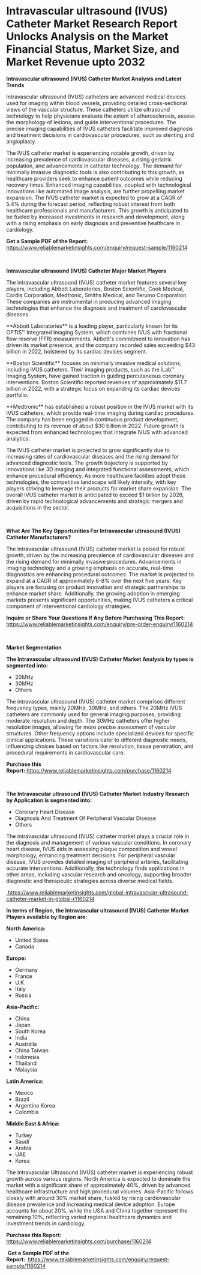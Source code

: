 <p><h1>Intravascular ultrasound (IVUS) Catheter Market Research Report Unlocks Analysis on the Market Financial Status, Market Size, and Market Revenue upto 2032</h1></p><p><strong>Intravascular ultrasound (IVUS) Catheter Market Analysis and Latest Trends</strong></p>
<p><p>Intravascular ultrasound (IVUS) catheters are advanced medical devices used for imaging within blood vessels, providing detailed cross-sectional views of the vascular structure. These catheters utilize ultrasound technology to help physicians evaluate the extent of atherosclerosis, assess the morphology of lesions, and guide interventional procedures. The precise imaging capabilities of IVUS catheters facilitate improved diagnosis and treatment decisions in cardiovascular procedures, such as stenting and angioplasty.</p><p>The IVUS catheter market is experiencing notable growth, driven by increasing prevalence of cardiovascular diseases, a rising geriatric population, and advancements in catheter technology. The demand for minimally invasive diagnostic tools is also contributing to this growth, as healthcare providers seek to enhance patient outcomes while reducing recovery times. Enhanced imaging capabilities, coupled with technological innovations like automated image analysis, are further propelling market expansion. The IVUS catheter market is expected to grow at a CAGR of 5.4% during the forecast period, reflecting robust interest from both healthcare professionals and manufacturers. This growth is anticipated to be fueled by increased investments in research and development, along with a rising emphasis on early diagnosis and preventive healthcare in cardiology.</p></p>
<p><strong>Get a Sample PDF of the Report:&nbsp;</strong> <a href="https://www.reliablemarketinsights.com/enquiry/request-sample/1160214?utm_campaign=3584&utm_medium=2&utm_source=Github&utm_content=ia&utm_term=14042025&utm_id=intravascular-ultrasound-ivus-catheter">https://www.reliablemarketinsights.com/enquiry/request-sample/1160214</a></p>
<p>&nbsp;</p>
<p><strong>Intravascular ultrasound (IVUS) Catheter Major Market Players</strong></p>
<p><p>The intravascular ultrasound (IVUS) catheter market features several key players, including Abbott Laboratories, Boston Scientific, Cook Medical, Cordis Corporation, Medtronic, Smiths Medical, and Terumo Corporation. These companies are instrumental in producing advanced imaging technologies that enhance the diagnosis and treatment of cardiovascular diseases.</p><p>**Abbott Laboratories** is a leading player, particularly known for its OPTIS™ Integrated Imaging System, which combines IVUS with fractional flow reserve (FFR) measurements. Abbott's commitment to innovation has driven its market presence, and the company recorded sales exceeding $43 billion in 2022, bolstered by its cardiac devices segment.</p><p>**Boston Scientific** focuses on minimally invasive medical solutions, including IVUS catheters. Their imaging products, such as the iLab™ Imaging System, have gained traction in guiding percutaneous coronary interventions. Boston Scientific reported revenues of approximately $11.7 billion in 2022, with a strategic focus on expanding its cardiac devices portfolio.</p><p>**Medtronic** has established a robust position in the IVUS market with its IVUS catheters, which provide real-time imaging during cardiac procedures. The company has been engaged in continuous product development, contributing to its revenue of about $30 billion in 2022. Future growth is expected from enhanced technologies that integrate IVUS with advanced analytics.</p><p>The IVUS catheter market is projected to grow significantly due to increasing rates of cardiovascular diseases and the rising demand for advanced diagnostic tools. The growth trajectory is supported by innovations like 3D imaging and integrated functional assessments, which enhance procedural efficiency. As more healthcare facilities adopt these technologies, the competitive landscape will likely intensify, with key players striving to leverage their products for market share expansion. The overall IVUS catheter market is anticipated to exceed $1 billion by 2028, driven by rapid technological advancements and strategic mergers and acquisitions in the sector.</p></p>
<p>&nbsp;</p>
<p><strong>What Are The Key Opportunities For Intravascular ultrasound (IVUS) Catheter Manufacturers?</strong></p>
<p><p>The intravascular ultrasound (IVUS) catheter market is poised for robust growth, driven by the increasing prevalence of cardiovascular diseases and the rising demand for minimally invasive procedures. Advancements in imaging technology and a growing emphasis on accurate, real-time diagnostics are enhancing procedural outcomes. The market is projected to expand at a CAGR of approximately 6-8% over the next five years. Key players are focusing on product innovation and strategic partnerships to enhance market share. Additionally, the growing adoption in emerging markets presents significant opportunities, making IVUS catheters a critical component of interventional cardiology strategies.</p></p>
<p><strong>Inquire or Share Your Questions If Any Before Purchasing This Report:</strong> <a href="https://www.reliablemarketinsights.com/enquiry/pre-order-enquiry/1160214?utm_campaign=3584&utm_medium=2&utm_source=Github&utm_content=ia&utm_term=14042025&utm_id=intravascular-ultrasound-ivus-catheter">https://www.reliablemarketinsights.com/enquiry/pre-order-enquiry/1160214</a></p>
<p>&nbsp;</p>
<p><strong>Market Segmentation</strong></p>
<p><strong>The Intravascular ultrasound (IVUS) Catheter Market Analysis by types is segmented into:</strong></p>
<p><ul><li>20MHz</li><li>30MHz</li><li>Others</li></ul></p>
<p><p>The intravascular ultrasound (IVUS) catheter market comprises different frequency types, mainly 20MHz, 30MHz, and others. The 20MHz IVUS catheters are commonly used for general imaging purposes, providing moderate resolution and depth. The 30MHz catheters offer higher resolution images, allowing for more precise assessment of vascular structures. Other frequency options include specialized devices for specific clinical applications. These variations cater to different diagnostic needs, influencing choices based on factors like resolution, tissue penetration, and procedural requirements in cardiovascular care.</p></p>
<p><strong>Purchase this Report:&nbsp;</strong><a href="https://www.reliablemarketinsights.com/purchase/1160214?utm_campaign=3584&utm_medium=2&utm_source=Github&utm_content=ia&utm_term=14042025&utm_id=intravascular-ultrasound-ivus-catheter">https://www.reliablemarketinsights.com/purchase/1160214</a></p>
<p>&nbsp;</p>
<p><strong>The Intravascular ultrasound (IVUS) Catheter Market Industry Research by Application is segmented into:</strong></p>
<p><ul><li>Coronary Heart Disease</li><li>Diagnosis And Treatment Of Peripheral Vascular Disease</li><li>Others</li></ul></p>
<p><p>The intravascular ultrasound (IVUS) catheter market plays a crucial role in the diagnosis and management of various vascular conditions. In coronary heart disease, IVUS aids in assessing plaque composition and vessel morphology, enhancing treatment decisions. For peripheral vascular disease, IVUS provides detailed imaging of peripheral arteries, facilitating accurate interventions. Additionally, the technology finds applications in other areas, including vascular research and oncology, supporting broader diagnostic and therapeutic strategies across diverse medical fields.</p></p>
<p><a href="https://www.reliablemarketinsights.com/global-intravascular-ultrasound-catheter-market-in-global-r1160214?utm_campaign=3584&utm_medium=2&utm_source=Github&utm_content=ia&utm_term=14042025&utm_id=intravascular-ultrasound-ivus-catheter">&nbsp;https://www.reliablemarketinsights.com/global-intravascular-ultrasound-catheter-market-in-global-r1160214</a></p>
<p><strong>In terms of Region, the Intravascular ultrasound (IVUS) Catheter Market Players available by Region are:</strong></p>
<p>
    <p> <strong> North America: </strong>
        <ul>
            <li>United States</li>
            <li>Canada</li>
        </ul>
        </p> 
    <p> <strong> Europe: </strong>
        <ul>
            <li>Germany</li>
            <li>France</li>
            <li>U.K.</li>
            <li>Italy</li>
            <li>Russia</li>
        </ul>
        </p> 
    <p> <strong> Asia-Pacific: </strong>
        <ul>
            <li>China</li>
            <li>Japan</li>
            <li>South Korea</li>
            <li>India</li>
            <li>Australia</li>
            <li>China Taiwan</li>
            <li>Indonesia</li>
            <li>Thailand</li>
            <li>Malaysia</li>
        </ul>
        </p> 
    <p> <strong> Latin America: </strong>
        <ul>
            <li>Mexico</li>
            <li>Brazil</li>
            <li>Argentina Korea</li>
            <li>Colombia</li>
        </ul>
        </p> 
    <p> <strong> Middle East & Africa: </strong>
        <ul>
            <li>Turkey</li>
            <li>Saudi</li>
            <li>Arabia</li>
            <li>UAE</li>
            <li>Korea</li>
        </ul>
    </p>
    </p>
<p><p>The Intravascular Ultrasound (IVUS) catheter market is experiencing robust growth across various regions. North America is expected to dominate the market with a significant share of approximately 40%, driven by advanced healthcare infrastructure and high procedural volumes. Asia-Pacific follows closely with around 30% market share, fueled by rising cardiovascular disease prevalence and increasing medical device adoption. Europe accounts for about 20%, while the USA and China together represent the remaining 10%, reflecting varied regional healthcare dynamics and investment trends in cardiology.</p></p>
<p><strong>Purchase this Report: </strong><a href="https://www.reliablemarketinsights.com/purchase/1160214?utm_campaign=3584&utm_medium=2&utm_source=Github&utm_content=ia&utm_term=14042025&utm_id=intravascular-ultrasound-ivus-catheter">https://www.reliablemarketinsights.com/purchase/1160214</a></p>
<p>&nbsp;<strong>Get a Sample PDF of the Report:&nbsp;&nbsp;</strong><a href="https://www.reliablemarketinsights.com/enquiry/request-sample/1160214?utm_campaign=3584&utm_medium=2&utm_source=Github&utm_content=ia&utm_term=14042025&utm_id=intravascular-ultrasound-ivus-catheter">https://www.reliablemarketinsights.com/enquiry/request-sample/1160214</a></p>
<p><strong></strong></p>
<p><p></p><p></p><p></p></p>